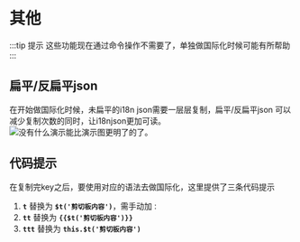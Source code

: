 # 其他
:::tip 提示
这些功能现在通过命令操作不需要了，单独做国际化时候可能有所帮助
:::

## 扁平/反扁平json
在开始做国际化时候，未扁平的i18n json需要一层层复制，扁平/反扁平json 可以减少复制次数的同时，让i18njson更加可读。
![没有什么演示能比演示图更明了的了。](/flat_unflat.gif)

## 代码提示
在复制完key之后，要使用对应的语法去做国际化，这里提供了三条代码提示
1. **`t`** 替换为 **`$t('剪切板内容')`**，需手动加`：`
2. **`tt`** 替换为 **`{{$t('剪切板内容')}}`**
3. **`ttt`** 替换为 **`this.$t('剪切板内容')`**
